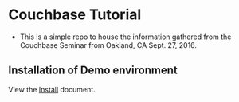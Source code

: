 # Couchbase Tutorial 
- This is a simple repo to house the information gathered from the Couchbase Seminar from Oakland, CA Sept. 27, 2016.

## Installation of Demo environment
View the [Install](https://github.com/mjelks/couchbase-tut/blob/master/INSTALL.md) document. 